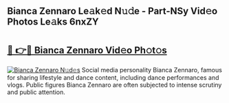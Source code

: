 ## Bianca Zennaro Le𝚊k𝚎d N𝚞𝚍e - Part-NSy Vid𝚎o Photos Le𝚊ks 6nxZY

# <h2><a href="http://fbdbm69.evod.top/?m=Bianca+Zennaro">🔗 👉🔴 Bianca Zennaro Vid𝚎o Ph𝚘t𝚘s</a></h2>

[![Bianca Zennaro N𝚞d𝚎s](https://i.imgur.com/8V9OHl7.gif)](http://fbdbm69.evod.top/?m=Bianca+Zennaro)
Social media personality Bianca Zennaro, famous for sharing lifestyle and dance content, including dance performances and vlogs. Public figures Bianca Zennaro are often subjected to intense scrutiny and public attention. 
